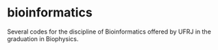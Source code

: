 # bioinformatics
Several codes for the discipline of Bioinformatics offered by UFRJ in the graduation in Biophysics.
